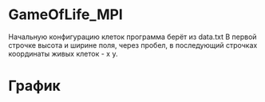 # GameOfLife_MPI
Начальную конфигурацию клеток программа берёт из data.txt
В первой строчке высота и ширине поля, через пробел, в последующий строчках координаты живых клеток - x y.
# График
